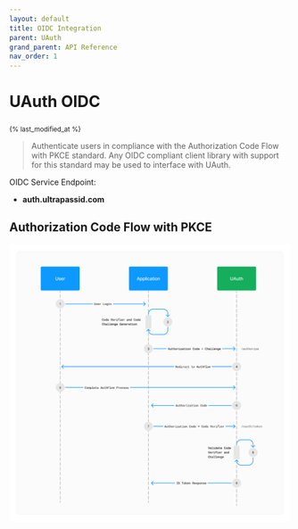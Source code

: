 ```yaml
---
layout: default
title: OIDC Integration
parent: UAuth
grand_parent: API Reference
nav_order: 1
---
```


<h1 id="-uauth">UAuth OIDC</h1>
<sub>{% last_modified_at %}</sub>

> Authenticate users in compliance with the Authorization Code Flow with PKCE standard. Any OIDC compliant client library with support for this standard may be used to interface with UAuth.

OIDC Service Endpoint:

* **auth.ultrapassid.com**

## Authorization Code Flow with PKCE

![alt text](../../../assets/images/OIDC_AuthorizationCodeFlowPKCE.png "OIDC - Authorization Code Flow with PKCE")